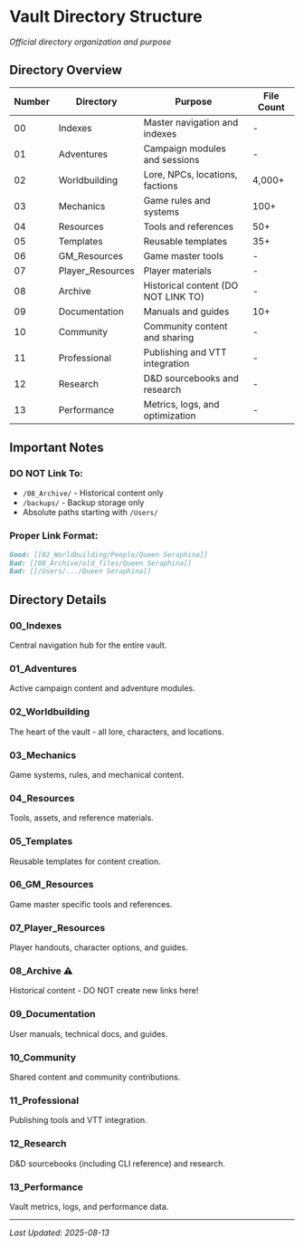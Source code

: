 # Vault Directory Structure
*Official directory organization and purpose*

## Directory Overview

| Number | Directory | Purpose | File Count |
|--------|-----------|---------|------------|
| 00 | Indexes | Master navigation and indexes | - |
| 01 | Adventures | Campaign modules and sessions | - |
| 02 | Worldbuilding | Lore, NPCs, locations, factions | 4,000+ |
| 03 | Mechanics | Game rules and systems | 100+ |
| 04 | Resources | Tools and references | 50+ |
| 05 | Templates | Reusable templates | 35+ |
| 06 | GM_Resources | Game master tools | - |
| 07 | Player_Resources | Player materials | - |
| 08 | Archive | Historical content (DO NOT LINK TO) | - |
| 09 | Documentation | Manuals and guides | 10+ |
| 10 | Community | Community content and sharing | - |
| 11 | Professional | Publishing and VTT integration | - |
| 12 | Research | D&D sourcebooks and research | - |
| 13 | Performance | Metrics, logs, and optimization | - |

## Important Notes

### DO NOT Link To:
- `/08_Archive/` - Historical content only
- `/backups/` - Backup storage only
- Absolute paths starting with `/Users/`

### Proper Link Format:
```markdown
Good: [[02_Worldbuilding/People/Queen Seraphina]]
Bad: [[08_Archive/old_files/Queen Seraphina]]
Bad: [[/Users/.../Queen Seraphina]]
```

## Directory Details

### 00_Indexes
Central navigation hub for the entire vault.

### 01_Adventures
Active campaign content and adventure modules.

### 02_Worldbuilding
The heart of the vault - all lore, characters, and locations.

### 03_Mechanics
Game systems, rules, and mechanical content.

### 04_Resources
Tools, assets, and reference materials.

### 05_Templates
Reusable templates for content creation.

### 06_GM_Resources
Game master specific tools and references.

### 07_Player_Resources
Player handouts, character options, and guides.

### 08_Archive ⚠️
Historical content - DO NOT create new links here!

### 09_Documentation
User manuals, technical docs, and guides.

### 10_Community
Shared content and community contributions.

### 11_Professional
Publishing tools and VTT integration.

### 12_Research
D&D sourcebooks (including CLI reference) and research.

### 13_Performance
Vault metrics, logs, and performance data.

---
*Last Updated: 2025-08-13*
